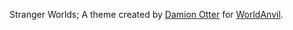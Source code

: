 Stranger Worlds; A theme created by [Damion Otter](https://worldanvil.com/author/Oneriwien) for [WorldAnvil](https://worldanvil.com/).
